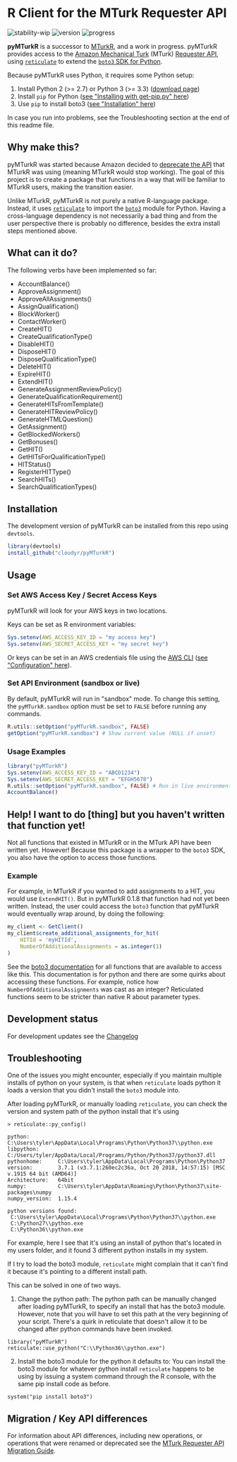 # R Client for the MTurk Requester API

![stability-wip](https://img.shields.io/badge/stability-work_in_progress-lightgrey.svg)
![version](https://img.shields.io/badge/version-0.3.0-blue.svg)
![progress](https://img.shields.io/badge/progress-52%25-yellowgreen.svg)

**pyMTurkR** is a successor to [MTurkR](https://github.com/cloudyr/MTurkR), and a work in progress. pyMTurkR provides access to the [Amazon Mechanical Turk](https://requester.mturk.com) (MTurk) [Requester API](http://docs.aws.amazon.com/AWSMechTurk/latest/AWSMturkAPI/Welcome.html), using [`reticulate`](https://rstudio.github.io/reticulate) to extend the [`boto3` SDK for Python](https://aws.amazon.com/sdk-for-python).

Because pyMTurkR uses Python, it requires some Python setup:

  1. Install Python 2 (>= 2.7) or Python 3 (>= 3.3) ([download page](https://www.python.org/downloads))
  2. Install `pip` for Python ([see "Installing with get-pip.py" here](https://pip.pypa.io/en/stable/installing))
  3. Use `pip` to install boto3 ([see "Installation" here](https://boto3.amazonaws.com/v1/documentation/api/latest/guide/quickstart.html#installation))
  
In case you run into problems, see the Troubleshooting section at the end of this readme file.

## Why make this? ##

pyMTurkR was started because Amazon decided to [deprecate the API](https://docs.aws.amazon.com/AWSMechTurk/latest/AWSMturkAPI-legacy/Welcome.html) that MTurkR was using (meaning MTurkR would stop working). The goal of this project is to create a package that functions in a way that will be familiar to MTurkR users, making the transition easier.

Unlike MTurkR, pyMTurkR is not purely a native R-language package. Instead, it uses [`reticulate`](https://rstudio.github.io/reticulate) to import the [`boto3`](https://aws.amazon.com/sdk-for-python) module for Python. Having a cross-language dependency is not necessarily a bad thing and from the user perspective there is probably no difference, besides the extra install steps mentioned above.

## What can it do? ##

The following verbs have been implemented so far:

- AccountBalance()
- ApproveAssignment()
- ApproveAllAssignments()
- AssignQualification()
- BlockWorker()
- ContactWorker()
- CreateHIT()
- CreateQualificationType()
- DisableHIT()
- DisposeHIT()
- DisposeQualificationType()
- DeleteHIT()
- ExpireHIT()
- ExtendHIT()
- GenerateAssignmentReviewPolicy()
- GenerateQualificationRequirement()
- GenerateHITsFromTemplate()
- GenerateHITReviewPolicy()
- GenerateHTMLQuestion()
- GetAssignment()
- GetBlockedWorkers()
- GetBonuses()
- GetHIT()
- GetHITsForQualificationType()
- HITStatus()
- RegisterHITType()
- SearchHITs()
- SearchQualificationTypes()

## Installation ##

The development version of pyMTurkR can be installed from this repo using `devtools`.

```R
library(devtools)
install_github("cloudyr/pyMTurkR")
```

## Usage ##

### Set AWS Access Key / Secret Access Keys ###

pyMTurkR will look for your AWS keys in two locations.

Keys can be set as R environment variables:

```R
Sys.setenv(AWS_ACCESS_KEY_ID = "my access key")
Sys.setenv(AWS_SECRET_ACCESS_KEY = "my secret key")
```

Or keys can be set in an AWS credentials file using the [AWS CLI](http://aws.amazon.com/cli) ([see "Configuration" here](https://boto3.amazonaws.com/v1/documentation/api/latest/guide/quickstart.html#configuration)).

### Set API Environment (sandbox or live) ##

By default, pyMTurkR will run in "sandbox" mode. To change this setting, the `pyMTurkR.sandbox` option must be set to `FALSE` before running any commands.

```R
R.utils::setOption("pyMTurkR.sandbox", FALSE)
getOption("pyMTurkR.sandbox") # Show current value (NULL if unset)
```

### Usage Examples ###

```R
library("pyMTurkR")
Sys.setenv(AWS_ACCESS_KEY_ID = "ABCD1234")
Sys.setenv(AWS_SECRET_ACCESS_KEY = "EFGH5678")
R.utils::setOption("pyMTurkR.sandbox", FALSE) # Run in live environment
AccountBalance()
```

## Help! I want to do [thing] but you haven't written that function yet! ##

Not all functions that existed in MTurkR or in the MTurk API have been written yet. However! Because this package is a wrapper to the `boto3` SDK, you also have the option to access those functions.

### Example ###

For example, in MTurkR if you wanted to add assignments to a HIT, you would use `ExtendHIT()`. But in pyMTurkR 0.1.8 that function had not yet been written. Instead, the user could access the `boto3` function that pyMTurkR would eventually wrap around, by doing the following:

```R
my_client <- GetClient()
my_client$create_additional_assignments_for_hit(
    HITId = 'myHITId',
    NumberOfAdditionalAssignments = as.integer(1)
)
```

See the [boto3 documentation](https://boto3.amazonaws.com/v1/documentation/api/latest/reference/services/mturk.html) for all functions that are available to access like this. This documentation is for python and there are some quirks about accessing these functions. For example, notice how `NumberOfAdditionalAssignments` was cast as an integer? Reticulated functions seem to be stricter than native R about parameter types.

## Development status ##

For development updates see the [Changelog](https://github.com/cloudyr/pyMTurkR/blob/master/CHANGELOG.md)

## Troubleshooting ##

One of the issues you might encounter, especially if you maintain multiple installs of python on your system, is that when `reticulate` loads python it loads a version that you didn't install the `boto3` module into. 

After loading pyMTurkR, or manually loading `reticulate`, you can check the version and system path of the python install that it's using

```
> reticulate::py_config()

python:         C:\Users\tyler\AppData\Local\Programs\Python\Python37\\python.exe
libpython:      C:/Users/tyler/AppData/Local/Programs/Python/Python37/python37.dll
pythonhome:     C:\Users\tyler\AppData\Local\Programs\Python\Python37
version:        3.7.1 (v3.7.1:260ec2c36a, Oct 20 2018, 14:57:15) [MSC v.1915 64 bit (AMD64)]
Architecture:   64bit
numpy:          C:\Users\tyler\AppData\Roaming\Python\Python37\site-packages\numpy
numpy_version:  1.15.4

python versions found: 
 C:\Users\tyler\AppData\Local\Programs\Python\Python37\\python.exe
 C:\Python27\\python.exe
 C:\Python36\\python.exe
```

For example, here I see that it's using an install of python that's located in my users folder, and it found 3 different python installs in my system. 

If I try to load the boto3 module, `reticulate` might complain that it can't find it because it's pointing to a different install path.

This can be solved in one of two ways.

1. Change the python path: The python path can be manually changed after loading pyMTurkR, to specify an install that has the boto3 module. However, note that you will have to set this path at the very beginning of your script. There's a quirk in reticulate that doesn't allow it to be changed after python commands have been invoked.

```
library("pyMTurkR")
reticulate::use_python("C:\\Python36\\python.exe")
```

2. Install the boto3 module for the python it defaults to: You can install the boto3 module for whatever python install `reticulate` happens to be using by issuing a system command through the R console, with the same pip install code as before.

```
system("pip install boto3")
```

## Migration / Key API differences ##

For information about API differences, including new operations, or operations that were renamed or deprecated see the [MTurk Requester API Migration Guide](https://medium.com/@mechanicalturk/mturk-requester-api-migration-guide-3497398ba37f).
